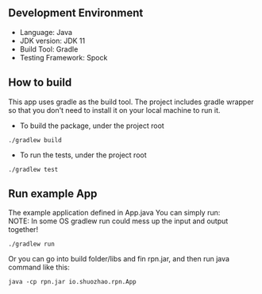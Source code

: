 ## Development Environment

- Language: Java
- JDK version: JDK 11
- Build Tool: Gradle
- Testing Framework: Spock

## How to build
This app uses gradle as the build tool. The project includes gradle wrapper so that 
you don't need to install it on your local machine to run it.

- To build the package, under the project root
```shell script
./gradlew build
```

- To run the tests, under the project root
```shell script
./gradlew test
```

## Run example App

The example application defined in App.java
You can simply run: <br>
NOTE: In some OS gradlew run could mess up the input and output together!
```shell script
./gradlew run
```

Or you can go into build folder/libs and fin rpn.jar, 
and then run java command like this:
```shell script
java -cp rpn.jar io.shuozhao.rpn.App
```
